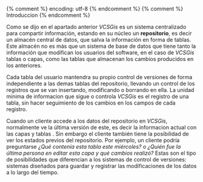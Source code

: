 {% comment %} encoding: utf-8 {% endcomment %}
{% comment %} Introduccion {% endcomment %} 

Como se dijo en el apartado anterior *VCSGis* es un sistema centralizado para compartir información, estando en su núcleo un **repositorio**, es decir un almacén central de datos, que salva la información en forma de tablas. Este almacén no es más que un sistema de base de datos que tiene tanto la información que modifican los usuarios del software, en el caso de *VCSGis* tablas o capas, como las tablas que almacenan los cambios producidos en los anteriores.

Cada tabla del usuario mantendra su propio control de versiones de forma independiente a las demas tablas del repositorio, llevando un control de los registros que se van insertando, modificando o borrando en ella. La unidad minima de informacion que sigue o controla *VCSGis* es el registro de una tabla, sin hacer seguimiento de los cambios en los campos de cada registro.

Cuando un cliente accede a los datos del repositorio en *VCSGis*, normalmente ve la última versión de este, es decir la informacion actual con las capas y tablas . Sin embargo el cliente también tiene la posibilidad de ver los estados previos del repositorio. Por ejemplo, un cliente podría preguntarse *¿Qué contenía esta tabla este miércoles?* o *¿Quién fue la última persona en editar esta capa y qué cambios realizó?* Estas son el tipo de posibilidades que diferencian a los sistemas de control de versiones: sistemas diseñados para guardar y registrar las modificaciones de los datos a lo largo del tiempo.
